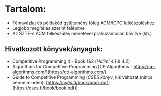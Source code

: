 # Tartalom:

- Témavázlat és példakód gyűjtemény főleg ACM/ICPC felkészüléshez.
- Legjobb megítélés szerint felépítve
- Az SZTE-s ACM felkészülés menetével práhuzamosan bővítve (kb.)

## Hivatkozott könyvek/anyagok:

- Competitive Programming 4 - Book 1&2 (*Halimi 4.1 & 4.2*)
- Algorithms for Competitive Programming [CP Algorithms - https://cp-algorithms.com/](https://cp-algorithms.com/)
- Guide to Competitive Programming (*CSES könyv*, kis változat (nincs benne minden): [https://cses.fi/book/book.pdf](https://cses.fi/book/book.pdf))
